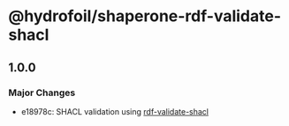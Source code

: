 # @hydrofoil/shaperone-rdf-validate-shacl

## 1.0.0
### Major Changes

- e18978c: SHACL validation using [rdf-validate-shacl](https://npm.im/rdf-validate-shacl)
